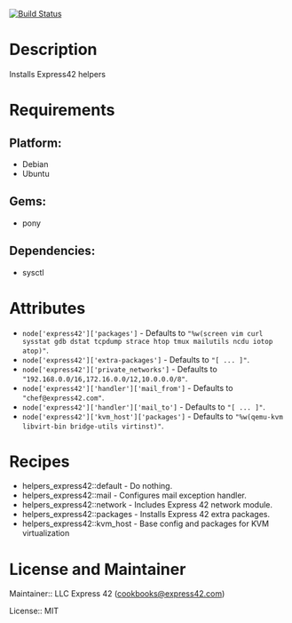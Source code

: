 [![Build Status](https://travis-ci.org/express42-cookbooks/helpers_express42.svg?branch=master)](https://travis-ci.org/express42-cookbooks/helpers_express42)

# Description

Installs Express42 helpers

# Requirements

## Platform:

* Debian
* Ubuntu

## Gems:

* pony

## Dependencies:

* sysctl

# Attributes

* `node['express42']['packages']` -  Defaults to `"%w(screen vim curl sysstat gdb dstat tcpdump strace htop tmux mailutils ncdu iotop atop)"`.
* `node['express42']['extra-packages']` -  Defaults to `"[ ... ]"`.
* `node['express42']['private_networks']` -  Defaults to `"192.168.0.0/16,172.16.0.0/12,10.0.0.0/8"`.
* `node['express42']['handler']['mail_from']` -  Defaults to `"chef@express42.com"`.
* `node['express42']['handler']['mail_to']` -  Defaults to `"[ ... ]"`.
* `node['express42']['kvm_host']['packages']` -  Defaults to `"%w(qemu-kvm libvirt-bin bridge-utils virtinst)"`.

# Recipes

* helpers_express42::default - Do nothing.
* helpers_express42::mail - Configures mail exception handler.
* helpers_express42::network - Includes Express 42 network module.
* helpers_express42::packages - Installs Express 42 extra packages.
* helpers_express42::kvm_host - Base config and packages for KVM virtualization

# License and Maintainer

Maintainer:: LLC Express 42 (<cookbooks@express42.com>)

License:: MIT
